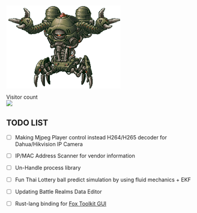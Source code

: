 <img align="center" src="https://github.com/KravitzMC/KravitzMC/blob/main/aa4.gif"> 

<p align="left"> 
  Visitor count<br>
  <img src="https://profile-counter.glitch.me/KravitzMC/count.svg"/>
<p align="left">


## TODO LIST

- [ ] Making Mjpeg Player control instead H264/H265 decoder for Dahua/Hikvision IP Camera
- [ ] IP/MAC Address Scanner for vendor information
- [ ] Un-Handle process library
- [ ] Fun Thai Lottery ball predict simulation by using fluid mechanics + EKF
- [ ] Updating Battle Realms Data Editor
- [ ] Rust-lang binding for [Fox Toolkit GUI](http://www.fox-toolkit.org/)

